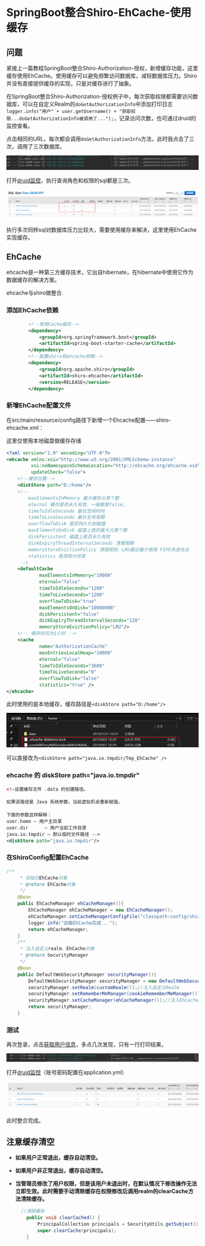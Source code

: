 # SpringBoot整合Shiro-EhCache-使用缓存

## 问题

紧接上一篇教程SpringBoot整合Shiro-Authorization-授权，新增缓存功能，这里缓存使用EhCache。使用缓存可以避免频繁访问数据库，减轻数据库压力。Shiro并没有直接提供缓存的实现，只是对缓存进行了抽象。

在SpringBoot整合Shiro-Authorization-授权例子中，每次获取权限都需要访问数据库，可以在自定义Realm的`doGetAuthorizationInfo`中添加打印日志`logger.info("用户" + user.getUsername() + "获取权限...doGetAuthorizationInfo被调用了...");`，记录访问次数，也可通过druid的监控查看。

点击相同的URL，每次都会调用`doGetAuthorizationInfo`方法，此时我点击了三次，调用了三次数据库。

![1](./img/1.png)

打开[druid监控](http://localhost:8080/druid/sql.html)，执行查询角色和权限的sql都是三次。

![2](./img/2.png)

执行多次同样sql对数据库压力比较大，需要使用缓存来解决，这里使用EhCache实现缓存。

## EhCache

ehcache是一种第三方缓存技术，它出自hibernate，在hibernate中使用它作为数据缓存的解决方案。

ehcache与shiro做整合.

### 添加EhCache依赖

```xml
        <!--使用Cache缓存-->
        <dependency>
            <groupId>org.springframework.boot</groupId>
            <artifactId>spring-boot-starter-cache</artifactId>
        </dependency>
        <!--配置shiro和ehcache依赖-->
        <dependency>
            <groupId>org.apache.shiro</groupId>
            <artifactId>shiro-ehcache</artifactId>
            <version>RELEASE</version>
        </dependency>
```

### 新增EhCache配置文件

在src/main/resource/config路径下新增一个Ehcache配置——shiro-ehcache.xml：

这里仅使用本地磁盘做缓存存储

```xml
<?xml version="1.0" encoding="UTF-8"?>
<ehcache xmlns:xsi="http://www.w3.org/2001/XMLSchema-instance"
         xsi:noNamespaceSchemaLocation="http://ehcache.org/ehcache.xsd"
         updateCheck="false">
    <!--缓存位置-->
    <diskStore path="D:/home"/>
    <!--
        maxElementsInMemory 最大缓存元素个数
        eternal 缓存是否永久有效，一般都是false。
        timeToIdleSeconds 最长空闲时间
        timeToLiveSeconds 最长生命周期
        overflowToDisk 是否持久化到磁盘
        maxElementsOnDisk 磁盘上放的最大元素个数
        diskPersistent 磁盘上是否永久有效
        diskExpiryThreadIntervalSeconds 清理周期
        memoryStoreEvictionPolicy 清理规则，LRU最近最少使用 FIFO先进先出
        statistics 是否统计信息
     -->
    <defaultCache
            maxElementsInMemory="10000"
            eternal="false"
            timeToIdleSeconds="1200"
            timeToLiveSeconds="1200"
            overflowToDisk="true"
            maxElementsOnDisk="10000000"
            diskPersistent="false"
            diskExpiryThreadIntervalSeconds="120"
            memoryStoreEvictionPolicy="LRU"/>
    <!-- 缓存时间为1小时 -->
    <cache
            name="AuthorizationCache"
            maxEntriesLocalHeap="10000"
            eternal="false"
            timeToIdleSeconds="3600"
            timeToLiveSeconds="0"
            overflowToDisk="false"
            statistics="true" />
</ehcache>
```

此时使用的是本地缓存，缓存路径是`<diskStore path="D:/home"/>`

![5](./img/5.png)

可以直接改为`<diskStore path="java.io.tmpdir/Tmp_EhCache" />`

### ehcache 的 diskStore path="java.io.tmpdir"

```xml
<!—设置缓存文件 .data 的创建路径。

如果该路径是 Java 系统参数，当前虚拟机会重新赋值。

下面的参数这样解释：
user.home – 用户主目录
user.dir      – 用户当前工作目录
java.io.tmpdir – 默认临时文件路径 -->
<diskStore path="java.io.tmpdir"/>
```



### 在ShiroConfig配置EhCache

```java
/**
     * 初始化EhCache对象
     * @return EhCache对象
     */
    @Bean
    public EhCacheManager ehCacheManager(){
        EhCacheManager ehCacheManager = new EhCacheManager();
        ehCacheManager.setCacheManagerConfigFile("classpath:config/shiro-ehcache.xml");
        logger.info("加载EhCache完成...");
        return ehCacheManager;
    }
    /**
     * 注入自定义realm、EhCache对象
     * @return SecurityManager
     */
    @Bean
    public DefaultWebSecurityManager securityManager(){
        DefaultWebSecurityManager securityManager = new DefaultWebSecurityManager();
        securityManager.setRealm(customRealm());//注入自定义Realm
        securityManager.setRememberMeManager(cookieRememberMeManager());//注入RememberMeManager
        securityManager.setCacheManager(ehCacheManager());//注入EhCacheManager
        return securityManager;
    }
```



### 测试

再次登录，点击[获取用户信息](http://localhost:8080/user/get)，多点几次发现，只有一行打印结果。

![3](./img/3.png)

打开[druid监控](http://localhost:8080/druid/sql.html)（账号密码配置在application.yml）

![4](./img/4.png)

此时整合完成。

## 注意缓存清空

- **如果用户正常退出，缓存自动清空。**

- **如果用户非正常退出，缓存自动清空。**

- **当管理员修改了用户权限，但是该用户未退出时，在默认情况下修改操作无法立即生效。此时需要手动清除缓存在权限修改后调用realm的clearCache方法清除缓存。**

  ```java
    //清除缓存
      public void clearCached() {
          PrincipalCollection principals = SecurityUtils.getSubject().getPrincipals();
          super.clearCache(principals);
      }
  ```

  
  

